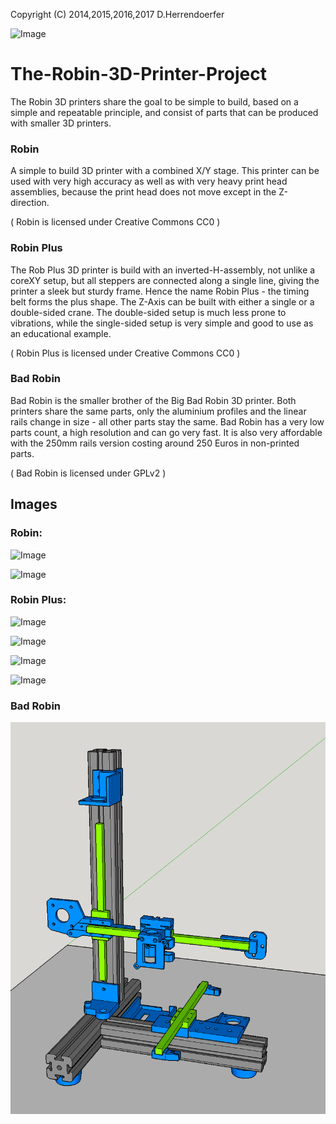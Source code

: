 Copyright (C) 2014,2015,2016,2017 D.Herrendoerfer

![Image](3D-Robins-Images/IMG_1618.png?raw=true)

# The-Robin-3D-Printer-Project

The Robin 3D printers share the goal to be simple to build, based on a simple and
repeatable principle, and consist of parts that can be produced with smaller 3D printers.

### Robin
A simple to build 3D printer with a combined X/Y stage.
This printer can be used with very high accuracy as well as with very heavy print head assemblies,
because the print head does not move except in the Z-direction.

( Robin is licensed under Creative Commons CC0 )

### Robin Plus
The Rob Plus 3D printer is build with an inverted-H-assembly, not unlike a coreXY setup, but
all steppers are connected along a single line, giving the printer a sleek but sturdy frame.
Hence the name Robin Plus - the timing belt forms the plus shape.
The Z-Axis can be built with either a single or a double-sided crane. The double-sided setup
is much less prone to vibrations, while the single-sided setup is very simple and good to
use as an educational example.

( Robin Plus is licensed under Creative Commons CC0 )

### Bad Robin
Bad Robin is the smaller brother of the Big Bad Robin 3D printer. Both printers share the same
parts, only the aluminium profiles and the linear rails change in size - all other parts stay the same.
Bad Robin has a very low parts count, a high resolution and can go very fast. It is also very affordable
with the 250mm rails version costing around 250 Euros in non-printed parts.

( Bad Robin is licensed under GPLv2 )


## Images

### Robin:

![Image](3D-Robins-Images/IMG_1616.png?raw=true)

![Image](3D-Robins-Images/IMG_1617.png?raw=true)


### Robin Plus:

![Image](3D-Robins-Images/IMG_1619.png?raw=true)

![Image](3D-Robins-Images/IMG_1620.png?raw=true)

![Image](3D-Robins-Images/IMG_1621.png?raw=true)

![Image](3D-Robins-Images/IMG_1622.png?raw=true)

### Bad Robin

![Image](3D-Robins-Images/BR-v1-Image.png?raw=true)
